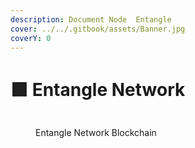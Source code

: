 ```yaml
---
description: Document Node  Entangle
cover: ../../.gitbook/assets/Banner.jpg
coverY: 0
---
```


# 🟩  Entangle Network

<figure><img src="https://explorer.tendermint.roomit.xyz/logos/entangle.png" alt=""><figcaption><p> Entangle Network Blockchain</p></figcaption></figure>

<figure><img src="https://health.roomit.xyz/api/badge/120/status?style=for-the-badge" alt=""><figcaption></figcaption></figure>

